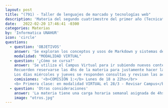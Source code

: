 ```yaml
---
layout: post
title: "(791) - Taller de lenguajes de marcado y tecnologías web"
description: 'Materia del segundo cuatrimestre del primer año (Tecnicatura)'
date:   2022-02-20 17:46:41 -0300
categories: Materias
by: 'Informatica UNAHUR'
icon: 'circle'
questions:
  - question: 'OBJETIVOS'
    answer: 'Se exploran los conceptos y usos de Markdown y sistemas de marcado simples, como forma de redactar información con contenido semántico. Lenguajes de marcado basados en etiquetas: XML, HTML. HTML como definición de páginas web. Etiquetas semánticas de HTML5. CSS como forma de dar estilos a sitios web. Tecnologías de generación estática de contenidos.'
    modalidad: "MODALIDAD VIRTUAL"
  - question: '¿Cómo se cursa?'
    answer: 'Se utiliza el Campus Virtual para ir subiendo nuevos contenidos cada lunes junto con las actividades que permitirán afianzar y profundizar los contenidos vistos. Tendrán tiempo de resolver las actividades durante el mismo día lunes y el día martes.
    Recuerden reservarse las 4hs de la materia para justamente hacer las actividades propuestas.
    Los días miércoles y jueves se responden consultas y revisan las actividades propuestas.'
    comisiones: '<b>COMISIÓN 1:</b> Lunes de 18 a 22hs</br>
    <b> Primera clase: en modalidad VIRTUAL el 28/3 - Revisar Campus</b><br/>'
  - question: 'Otras consideraciones'
    answer: 'La materia tiene una carga horaria semanal asignada de 4hs aunque puede requerir mayor tiempo en ciertos momentos dada la complejidad de ciertas actividades que se propongan.'
    image: "otros.jpg"
---
```


